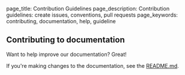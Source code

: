 page_title: Contribution Guidelines
page_description: Contribution guidelines: create issues, conventions, pull requests
page_keywords: contributing, documentation, help, guideline

## Contributing to documentation

Want to help improve our documentation? Great!

If you're making changes to the documentation, see the [README.md](https://github.com/ninefold/docs/README.md).